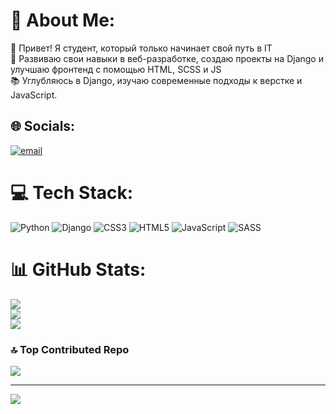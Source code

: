 # 💫 About Me:
🌟 Привет! Я студент, который только начинает свой путь в IT<br>🔭 Развиваю свои навыки в веб-разработке, создаю проекты на Django и улучшаю фронтенд с помощью HTML, SCSS и JS<br>📚 Углубляюсь в Django, изучаю современные подходы к верстке и JavaScript.


## 🌐 Socials:
[![email](https://img.shields.io/badge/Email-D14836?logo=gmail&logoColor=white)](mailto:denislevinn003@gmail.com) 

# 💻 Tech Stack:
![Python](https://img.shields.io/badge/python-3670A0?style=for-the-badge&logo=python&logoColor=ffdd54) ![Django](https://img.shields.io/badge/django-%23092E20.svg?style=for-the-badge&logo=django&logoColor=white) ![CSS3](https://img.shields.io/badge/css3-%231572B6.svg?style=for-the-badge&logo=css3&logoColor=white) ![HTML5](https://img.shields.io/badge/html5-%23E34F26.svg?style=for-the-badge&logo=html5&logoColor=white) ![JavaScript](https://img.shields.io/badge/javascript-%23323330.svg?style=for-the-badge&logo=javascript&logoColor=%23F7DF1E) ![SASS](https://img.shields.io/badge/SASS-hotpink.svg?style=for-the-badge&logo=SASS&logoColor=white)
# 📊 GitHub Stats:
![](https://github-readme-stats.vercel.app/api?username=denislevinn&theme=date_night&hide_border=false&include_all_commits=true&count_private=true)<br/>
![](https://nirzak-streak-stats.vercel.app/?user=denislevinn&theme=date_night&hide_border=false)<br/>
![](https://github-readme-stats.vercel.app/api/top-langs/?username=denislevinn&theme=date_night&hide_border=false&include_all_commits=true&count_private=true&layout=compact)

### 🔝 Top Contributed Repo
![](https://github-contributor-stats.vercel.app/api?username=denislevinn&limit=5&theme=date_night&combine_all_yearly_contributions=true)

---
[![](https://visitcount.itsvg.in/api?id=denislevinn&icon=0&color=0)](https://visitcount.itsvg.in)

<!-- Proudly created with GPRM ( https://gprm.itsvg.in ) -->
